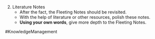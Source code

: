 2. Literature Notes
	- After the fact, the Fleeting Notes should be revisited.
	- With the help of literature or other resources, polish these notes.
	- **Using your own words**, give more depth to the Fleeting Notes.

#KnowledgeManagement 